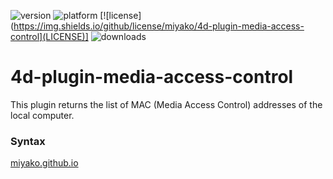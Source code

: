 ![version](https://img.shields.io/badge/version-17%2B-3E8B93)
![platform](https://img.shields.io/static/v1?label=platform&message=mac-intel%20|%20mac-arm%20|%20win-64&color=blue)
[![license](https://img.shields.io/github/license/miyako/4d-plugin-media-access-control](LICENSE)]
![downloads](https://img.shields.io/github/downloads/miyako/4d-plugin-media-access-control/total)

# 4d-plugin-media-access-control

This plugin returns the list of MAC (Media Access Control) addresses of the local computer.

### Syntax

[miyako.github.io](https://miyako.github.io/2019/12/12/4d-plugin-media-access-control.html)
